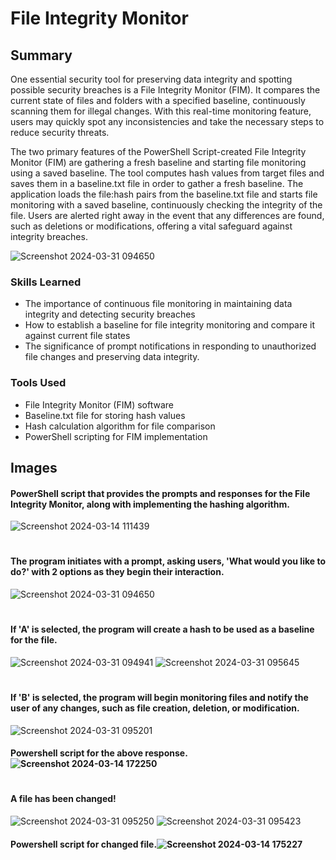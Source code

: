 # File Integrity Monitor

## Summary


One essential security tool for preserving data integrity and spotting possible security breaches is a File Integrity Monitor (FIM). It compares the current state of files and folders with a specified baseline, continuously scanning them for illegal changes. With this real-time monitoring feature, users may quickly spot any inconsistencies and take the necessary steps to reduce security threats.

The two primary features of the PowerShell Script-created File Integrity Monitor (FIM) are gathering a fresh baseline and starting file monitoring using a saved baseline. The tool computes hash values from target files and saves them in a baseline.txt file in order to gather a fresh baseline. The application loads the file:hash pairs from the baseline.txt file and starts file monitoring with a saved baseline, continuously checking the integrity of the file. Users are alerted right away in the event that any differences are found, such as deletions or modifications, offering a vital safeguard against integrity breaches.

![Screenshot 2024-03-31 094650](https://github.com/sarch25/File-Integrity-Monitor/assets/130470960/9d237119-70d6-4f99-9f74-df2c1b81a89e)

### Skills Learned


- The importance of continuous file monitoring in maintaining data integrity and detecting security breaches
- How to establish a baseline for file integrity monitoring and compare it against current file states
- The significance of prompt notifications in responding to unauthorized file changes and preserving data integrity.

### Tools Used


- File Integrity Monitor (FIM) software
- Baseline.txt file for storing hash values
- Hash calculation algorithm for file comparison
- PowerShell scripting for FIM implementation

## Images

#### PowerShell script that provides the prompts and responses for the File Integrity Monitor, along with implementing the hashing algorithm.
![Screenshot 2024-03-14 111439](https://github.com/sarch25/File-Integrity-Monitor/assets/130470960/c4b81f2c-6c27-43ec-8704-d4ec706dd74e)

#
#### The program initiates with a prompt, asking users, 'What would you like to do?' with 2 options as they begin their interaction.
![Screenshot 2024-03-31 094650](https://github.com/sarch25/File-Integrity-Monitor/assets/130470960/9d237119-70d6-4f99-9f74-df2c1b81a89e)

#
#### If 'A' is selected, the program will create a hash to be used as a baseline for the file.
![Screenshot 2024-03-31 094941](https://github.com/sarch25/File-Integrity-Monitor/assets/130470960/a3d57443-6b22-44de-bb3e-3dadcbe581eb)
![Screenshot 2024-03-31 095645](https://github.com/sarch25/File-Integrity-Monitor/assets/130470960/11b7a674-95a6-4924-bb14-56a7123f86c3)

#












#### If 'B' is selected, the program will begin monitoring files and notify the user of any changes, such as file creation, deletion, or modification.
![Screenshot 2024-03-31 095201](https://github.com/sarch25/File-Integrity-Monitor/assets/130470960/b80f85ff-b12d-4071-8b98-61be2efa28e4) 
#### Powershell script for the above response.![Screenshot 2024-03-14 172250](https://github.com/sarch25/File-Integrity-Monitor/assets/130470960/2949376c-1472-44dc-beb6-dc26b3888a83)
#
#### A file has been changed!
![Screenshot 2024-03-31 095250](https://github.com/sarch25/File-Integrity-Monitor/assets/130470960/c087d2c7-a4ef-4a32-8ad6-4423ee8fa6e2) ![Screenshot 2024-03-31 095423](https://github.com/sarch25/File-Integrity-Monitor/assets/130470960/420fb315-4cbf-453c-960a-582fcf14ac9c)






#### Powershell script for changed file.![Screenshot 2024-03-14 175227](https://github.com/sarch25/File-Integrity-Monitor/assets/130470960/0d5a445b-7946-42af-a124-186bf9a065e7)
#





